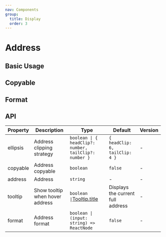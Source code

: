 ```yaml
---
nav: Components
group:
  title: Display
  order: 3
---
```


# Address

## Basic Usage

<code src="./demos/basic.tsx"></code>

## Copyable

<code src="./demos/copyable.tsx"></code>

## Format

<code src="./demos/format.tsx"></code>

## API

| Property | Description | Type | Default | Version |
| --- | --- | --- | --- | --- |
| ellipsis | Address clipping strategy | `boolean \| { headClip?: number, tailClip?: number }` | `{ headClip: 6, tailClip: 4 }` | - |
| copyable | Address copyable | `boolean` | `false` | - |
| address | Address | `string` | - | - |
| tooltip | Show tooltip when hover address | `boolean \|`[Tooltip.title](https://ant.design/components/tooltip-cn#api) | Displays the current full address | - |
| format | Address format | `boolean \| (input: string) => ReactNode` | `false` | - |
